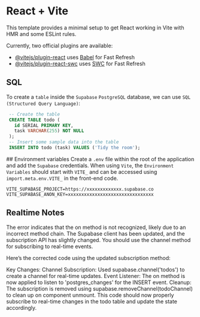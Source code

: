 # React + Vite

This template provides a minimal setup to get React working in Vite with HMR and some ESLint rules.

Currently, two official plugins are available:

- [@vitejs/plugin-react](https://github.com/vitejs/vite-plugin-react/blob/main/packages/plugin-react/README.md) uses [Babel](https://babeljs.io/) for Fast Refresh
- [@vitejs/plugin-react-swc](https://github.com/vitejs/vite-plugin-react-swc) uses [SWC](https://swc.rs/) for Fast Refresh

## SQL
To create a `table` inside the `Supabase` `PostgreSQL` database, we can use `SQL (Structured Query Language)`:

```sql
 -- Create the table
 CREATE TABLE todo (
   id SERIAL PRIMARY KEY,
   task VARCHAR(255) NOT NULL
 );
 -- Insert some sample data into the table
 INSERT INTO todo (task) VALUES ('Tidy the room');
```

## Environment variables
Create a `.env` file within the root of the application and add the `Supabase` credentials. When using `Vite`, the `Environment Variables` should start with `VITE_` and can be accessed using `import.meta.env.VITE_` in the front-end code.

```
VITE_SUPABASE_PROJECT=https://xxxxxxxxxxxxx.supabase.co
VITE_SUPABASE_ANON_KEY=xxxxxxxxxxxxxxxxxxxxxxxxxxxxxxxx
```

## Realtime Notes

The error indicates that the on method is not recognized, likely due to an incorrect method chain. The Supabase client has been updated, and the subscription API has slightly changed. You should use the channel method for subscribing to real-time events.

Here’s the corrected code using the updated subscription method:

Key Changes:
Channel Subscription: Used supabase.channel('todos') to create a channel for real-time updates.
Event Listener: The on method is now applied to listen to 'postgres_changes' for the INSERT event.
Cleanup: The subscription is removed using supabase.removeChannel(todoChannel) to clean up on component unmount.
This code should now properly subscribe to real-time changes in the todo table and update the state accordingly.